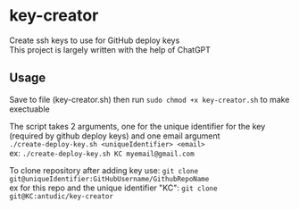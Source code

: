# key-creator
Create ssh keys to use for GitHub deploy keys  
This project is largely written with the help of ChatGPT

## Usage

Save to file (key-creator.sh) then run `sudo chmod +x key-creator.sh` to make exectuable

The script takes 2 arguments, one for the unique identifier for the key (required by github deploy keys) and one email argument  
`./create-deploy-key.sh <uniqueIdentifier> <email>`  
ex: `./create-deploy-key.sh KC myemail@gmail.com`

To clone repository after adding key use: `git clone git@uniqueIdentifier:GitHubUsername/GithubRepoName`  
ex for this repo and the unique identifier "KC": `git clone git@KC:antudic/key-creator`
